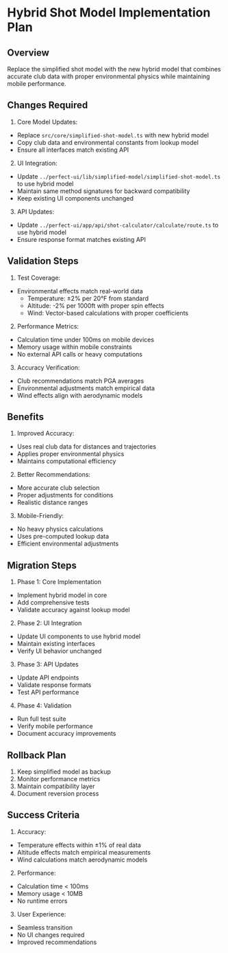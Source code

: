 # Hybrid Shot Model Implementation Plan

## Overview
Replace the simplified shot model with the new hybrid model that combines accurate club data with proper environmental physics while maintaining mobile performance.

## Changes Required

1. Core Model Updates:
- Replace `src/core/simplified-shot-model.ts` with new hybrid model
- Copy club data and environmental constants from lookup model
- Ensure all interfaces match existing API

2. UI Integration:
- Update `../perfect-ui/lib/simplified-model/simplified-shot-model.ts` to use hybrid model
- Maintain same method signatures for backward compatibility
- Keep existing UI components unchanged

3. API Updates:
- Update `../perfect-ui/app/api/shot-calculator/calculate/route.ts` to use hybrid model
- Ensure response format matches existing API

## Validation Steps

1. Test Coverage:
- Environmental effects match real-world data
  * Temperature: ±2% per 20°F from standard
  * Altitude: -2% per 1000ft with proper spin effects
  * Wind: Vector-based calculations with proper coefficients

2. Performance Metrics:
- Calculation time under 100ms on mobile devices
- Memory usage within mobile constraints
- No external API calls or heavy computations

3. Accuracy Verification:
- Club recommendations match PGA averages
- Environmental adjustments match empirical data
- Wind effects align with aerodynamic models

## Benefits

1. Improved Accuracy:
- Uses real club data for distances and trajectories
- Applies proper environmental physics
- Maintains computational efficiency

2. Better Recommendations:
- More accurate club selection
- Proper adjustments for conditions
- Realistic distance ranges

3. Mobile-Friendly:
- No heavy physics calculations
- Uses pre-computed lookup data
- Efficient environmental adjustments

## Migration Steps

1. Phase 1: Core Implementation
- Implement hybrid model in core
- Add comprehensive tests
- Validate accuracy against lookup model

2. Phase 2: UI Integration
- Update UI components to use hybrid model
- Maintain existing interfaces
- Verify UI behavior unchanged

3. Phase 3: API Updates
- Update API endpoints
- Validate response formats
- Test API performance

4. Phase 4: Validation
- Run full test suite
- Verify mobile performance
- Document accuracy improvements

## Rollback Plan

1. Keep simplified model as backup
2. Monitor performance metrics
3. Maintain compatibility layer
4. Document reversion process

## Success Criteria

1. Accuracy:
- Temperature effects within ±1% of real data
- Altitude effects match empirical measurements
- Wind calculations match aerodynamic models

2. Performance:
- Calculation time < 100ms
- Memory usage < 10MB
- No runtime errors

3. User Experience:
- Seamless transition
- No UI changes required
- Improved recommendations
